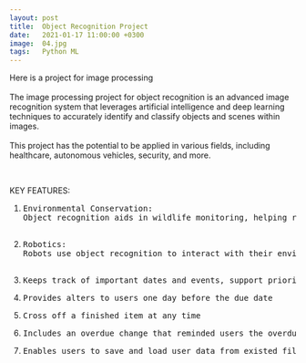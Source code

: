 ```yaml
---
layout: post
title:  Object Recognition Project
date:   2021-01-17 11:00:00 +0300
image:  04.jpg
tags:   Python ML
---
```

Here is a project for image processing
<br>
<br>
The image processing project for object recognition is an advanced image recognition system that leverages artificial intelligence and deep learning techniques to accurately identify and classify objects and scenes within images. 
<br>
<br>
This project has the potential to be applied in various fields, including healthcare, autonomous vehicles, security, and more.
<br><br>


<div class="yy">
  <div class="container">
    <div class="row">
      <div class="col col-6 col-t-12">
        <div class="imageP">
          <img src="/images/04.jpg" alt="">
        </div>
      </div>
      <div class="col col-6 col-t-12">
        <div class="imageP">
        <p>KEY FEATURES:</p>
          <ol>
            <li>
                <pre>Environmental Conservation:<br>Object recognition aids in wildlife monitoring, helping researchers track and protect endangered species.
                </pre></li>
            <li>
                <pre>Robotics:<br>Robots use object recognition to interact with their environment, pick and place objects, and navigate autonomously.
                </pre></li>
            <li>
                <pre>Keeps track of important dates and events, support priority setting</pre></li>
            <li>
                <pre>Provides alters to users one day before the due date</pre></li>
            <li>
                <pre>Cross off a finished item at any time</pre></li>
            <li>
                <pre>Includes an overdue change that reminded users the overdue items exist in the todo list</pre></li>
            <li>
                <pre>Enables users to save and load user data from existed files</pre>
            </li>
          </ol>
        </div>
     </div>
    </div>
  </div>
</div>

